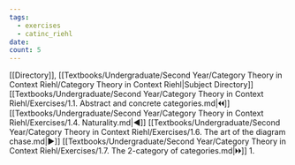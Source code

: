 ```yaml
---
tags:
  - exercises
  - catinc_riehl
date: 
count: 5
---
```

[[Directory]], [[Textbooks/Undergraduate/Second Year/Category Theory in Context Riehl/Category Theory in Context Riehl|Subject Directory]]
[[Textbooks/Undergraduate/Second Year/Category Theory in Context Riehl/Exercises/1.1. Abstract and concrete categories.md|🞀🞀]] [[Textbooks/Undergraduate/Second Year/Category Theory in Context Riehl/Exercises/1.4. Naturality.md|◀]] [[Textbooks/Undergraduate/Second Year/Category Theory in Context Riehl/Exercises/1.6. The art of the diagram chase.md|▶]] [[Textbooks/Undergraduate/Second Year/Category Theory in Context Riehl/Exercises/1.7. The 2-category of categories.md|🞂🞂]]
1. 